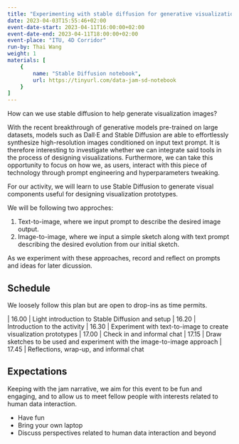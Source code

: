 ```yaml
---
title: "Experimenting with stable diffusion for generative visualization"
date: 2023-04-03T15:55:46+02:00
event-date-start: 2023-04-11T16:00:00+02:00
event-date-end: 2023-04-11T18:00:00+02:00
event-place: "ITU, 4D Corridor"
run-by: Thai Wang
weight: 1
materials: [
    {
        name: "Stable Diffusion notebook",
        url: https://tinyurl.com/data-jam-sd-notebook
    }
]
---
```


How can we use stable diffusion to help generate visualization images?

With the recent breakthrough of generative models pre-trained on large datasets, models such as Dall·E and Stable Diffusion are able to effortlessly synthesize high-resolution images conditioned on input text prompt. It is therefore interesting to investigate whether we can integrate said tools in the process of designing visualizations. Furthermore, we can take this opportunity to focus on how we, as users, interact with this piece of technology through prompt engineering and hyperparameters tweaking.

For our activity, we will learn to use Stable Diffusion to generate visual components useful for designing visualization prototypes. 

We will be following two approches:
1) Text-to-image, where we input prompt to describe the desired image output.
2) Image-to-image, where we input a simple sketch along with text prompt describing the desired evolution from our initial sketch.

As we experiment with these approaches, record and reflect on prompts and ideas for later dicussion.

## Schedule 

We loosely follow this plan but are open to drop-ins as time permits.  

| 16.00 | Light introduction to Stable Diffusion and setup
| 16.20 | Introduction to the activity 
| 16.30 | Experiment with text-to-image to create visualization prototypes 
| 17.00 | Check in and informal chat 
| 17.15 | Draw sketches to be used and experiment with the image-to-image approach 
| 17.45 | Reflections, wrap-up, and informal chat

## Expectations

Keeping with the jam narrative, we aim for this event to be fun and engaging, and to allow us to meet fellow people with interests related to human data interaction.

* Have fun 
* Bring your own laptop 
* Discuss perspectives related to human data interaction and beyond 
